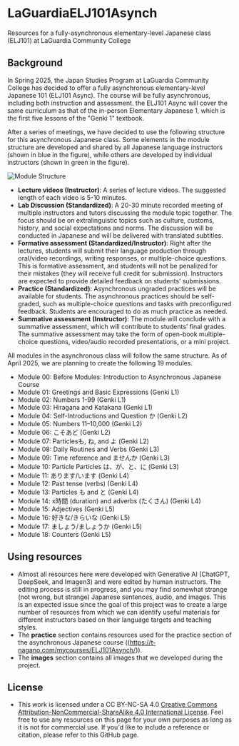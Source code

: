 # LaGuardiaELJ101Asynch
Resources for a fully-asynchronous elementary-level Japanese class (ELJ101) at LaGuardia Community College

## Background
In Spring 2025, the Japan Studies Program at LaGuardia Community College has decided to offer a fully asynchronous elementary-level Japanese 101 (ELJ101 Async). The course will be fully asynchronous, including both instruction and assessment. the ELJ101 Async will cover the same curriculum as that of the in-person Elementary Japanese 1, which is the first five lessons of the "Genki 1" textbook.  

After a series of meetings, we have decided to use the following structure for this asynchronous Japanese class. Some elements in the module structure are developed and shared by all Japanese language instructors (shown in blue in the figure), while others are developed by individual instructors (shown in green in the figure).  

![Module Structure](https://t-nagano.com/mycourses/ELJ101Asynch/images/AsynchronousELJ101ModuleOverviewRev100_resized.jpg)

- **Lecture videos (Instructor)**: A series of lecture videos. The suggested length of each video is 5-10 minutes.  
- **Lab Discussion (Standardized)**: A 20-30 minute recorded meeting of multiple instructors and tutors discussing the module topic together. The focus should be on extralinguistic topics such as culture, customs, history, and social expectations and norms. The discussion will be conducted in Japanese and will be delivered with translated subtitles.  
- **Formative assessment (Standardized/Instructor)**: Right after the lectures, students will submit their language production through oral/video recordings, writing responses, or multiple-choice questions. This is formative assessment, and students will not be penalized for their mistakes (they will receive full credit for submission). Instructors are expected to provide detailed feedback on students’ submissions.  
- **Practice (Standardized)**: Asynchronous ungraded practices will be available for students. The asynchronous practices should be self-graded, such as multiple-choice questions and tasks with preconfigured feedback. Students are encouraged to do as much practice as needed.  
- **Summative assessment (Instructor)**: The module will conclude with a summative assessment, which will contribute to students’ final grades. The summative assessment may take the form of open-book multiple-choice questions, video/audio recorded presentations, or a mini project.  

All modules in the asynchronous class will follow the same structure. As of April 2025, we are planning to create the following 19 modules.

- Module 00: Before Modules: Introduction to Asynchronous Japanese Course  
- Module 01: Greetings and Basic Expressions (Genki L1)  
- Module 02: Numbers 1-99 (Genki L1)  
- Module 03: Hiragana and Katakana (Genki L1)   
- Module 04: Self-Introductions and Question か (Genki L2) 
- Module 05: Numbers 11–10,000 (Genki L2)  
- Module 06: こそあど (Genki L2)
- Module 07: Particlesも, ね, and よ (Genki L2) 
- Module 08: Daily Routines and Verbs (Genki L3) 
- Module 09: Time reference and ませんか (Genki L3) 
- Module 10: Particle Particles は、が、と、に (Genki L3)  
- Module 11: あります/います (Genki L4)
- Module 12: Past tense (verbs) (Genki L4)
- Module 13: Particles も and と (Genki L4)
- Module 14: x時間 (duration) and adverbs (たくさん) (Genki L4)
- Module 15: Adjectives (Genki L5)
- Module 16: 好きな/きらいな (Genki L5)
- Module 17: ましょう/ましょうか (Genki L5)
- Module 18: Counters (Genki L5)

## Using resources
- Almost all resources here were developed with Generative AI (ChatGPT, DeepSeek, and Imagen3) and were edited by human instructors. The editing process is still in progress, and you may find somewhat strange (not wrong, but strange) Japanese sentences, audio, and images. This is an expected issue since the goal of this project was to create a large number of resources from which we can identify useful materials for different instructors based on their language targets and teaching styles.
- The **practice** section contains resources used for the practice section of the asynchronous Japanese course ((https://t-nagano.com/mycourses/ELJ101Asynch/)).
- The **images** section contains all images that we developed during the project. 

## License

- This work is licensed under a CC BY-NC-SA 4.0 [Creative Commons Attribution-NonCommercial-ShareAlike 4.0 International License](https://creativecommons.org/licenses/by-nc-sa/4.0/). Feel free to use any resources on this page for your own purposes as long as it is not for commercial use. If you'd like to include a reference or citation, please refer to this GitHub page.

